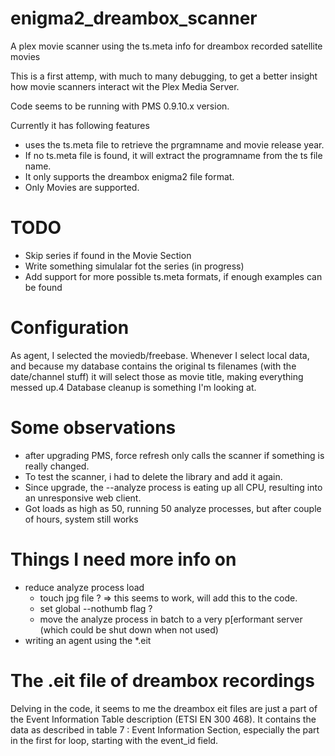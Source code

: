 enigma2_dreambox_scanner
========================

A plex movie scanner using the ts.meta info for dreambox recorded satellite movies

This is a first attemp, with much to many debugging, to get a better insight how movie scanners interact wit the Plex Media Server.

Code seems to be running with PMS 0.9.10.x version.

Currently it has following features

* uses the ts.meta file to retrieve the prgramname and movie release year.
* If no ts.meta file is found, it will extract the programname from the ts file name.
* It only supports the dreambox enigma2 file format.
* Only Movies are supported.

TODO
====

* Skip series if found in the Movie Section
* Write something simulalar fot the series (in progress)
* Add support for more possible ts.meta formats, if enough examples can be found

Configuration
=============

As agent, I selected the moviedb/freebase.
Whenever I select local data, and because my database contains the original ts filenames (with the date/channel stuff)
it will select those as movie title, making everything messed up.4
Database cleanup  is something I'm looking at.

Some observations
=================

* after upgrading PMS, force refresh only calls the scanner if something is really changed.
* To test the scanner, i had to delete the library and add it again.
* Since upgrade, the --analyze process is eating up all CPU, resulting into an unresponsive web client.
* Got loads as high as 50, running 50 analyze processes, but after couple of hours, system still works

Things I need more info on
==========================

* reduce analyze process load
  * touch jpg file ? => this seems to work, will add this to the code.
  * set global --nothumb flag ?
  * move the analyze process in batch to a very p[erformant server (which could be shut down when not used)
* writing an agent using the \*.eit

The .eit file of dreambox recordings
====================================

Delving in the code, it seems to me the dreambox eit files are just a part of
the Event Information Table description (ETSI EN 300 468).
It contains the data as described in  table 7 :  Event Information Section, especially the part in the first for loop, starting with the event_id field.


